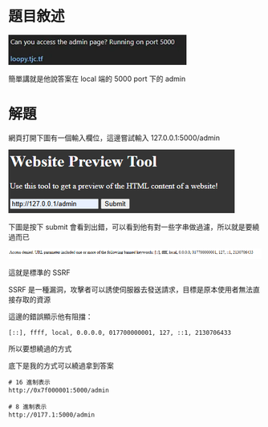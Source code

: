 
# 題目敘述

![image](./image/1_1.png)

簡單講就是他說答案在 local 端的 5000 port 下的 admin

# 解題

網頁打開下圖有一個輸入欄位，這邊嘗試輸入 127.0.0.1:5000/admin

![image](./image/1_2.png)

下圖是按下 submit 會看到出錯，可以看到他有對一些字串做過濾，所以就是要繞過而已

![image](./image/1_3.png)

這就是標準的 SSRF 

SSRF 是一種漏洞，攻擊者可以誘使伺服器去發送請求，目標是原本使用者無法直接存取的資源

這邊的錯誤顯示他有阻擋：
```
[::], ffff, local, 0.0.0.0, 017700000001, 127, ::1, 2130706433
```

所以要想繞過的方式

底下是我的方式可以繞過拿到答案

```
# 16 進制表示
http://0x7f000001:5000/admin

# 8 進制表示
http://0177.1:5000/admin

```
